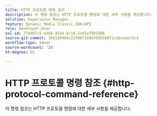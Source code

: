```yaml
---
title: HTTP 프로토콜 명령 참조
description: 이 명령 참조는 HTTP 프로토콜 명령에 대한 세부 사항을 제공합니다.
solution: Experience Manager
feature: Dynamic Media Classic,SDK/API
role: Developer,User
exl-id: 77a9b7c5-a369-4544-bc19-1c01ef9b1d8b
source-git-commit: 3be1d948ac22f907169ef09b509f1cebceaec5c4
workflow-type: tm+mt
source-wordcount: '28'
ht-degree: 0%

---
```


# HTTP 프로토콜 명령 참조 {#http-protocol-command-reference}

이 명령 참조는 HTTP 프로토콜 명령에 대한 세부 사항을 제공합니다.
